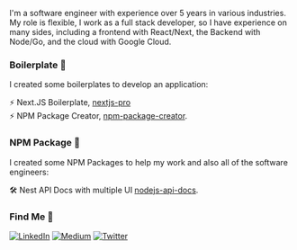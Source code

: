 I'm a software engineer with experience over 5 years in various industries. My role is flexible, I work as a full stack developer, so I have experience on many sides, including a frontend with React/Next, the Backend with Node/Go, and the cloud with Google Cloud.

### Boilerplate 🚀
I created some boilerplates to develop an application: <br />

⚡️ Next.JS Boilerplate, [nextjs-pro](https://github.com/didikmulyadi/nextjs-pro) <br />
⚡️ NPM Package Creator, [npm-package-creator](https://github.com/didikmulyadi/npm-package-creator).

### NPM Package 🚀 
I created some NPM Packages to help my work and also all of the software engineers: <br />

🛠️ Nest API Docs with multiple UI [nodejs-api-docs](https://github.com/didikmulyadi/nodejs-api-docs).


### Find Me 📖

[![LinkedIn](https://img.shields.io/badge/LinkedIn-%230077B5.svg?logo=linkedin&logoColor=white)](https://linkedin.com/in/https://www.linkedin.com/in/didikmulyadi/) [![Medium](https://img.shields.io/badge/Medium-12100E?logo=medium&logoColor=white)](https://medium.com/@https://didikmulyadi.medium.com/) [![Twitter](https://img.shields.io/badge/Twitter-%231DA1F2.svg?logo=Twitter&logoColor=white)](https://twitter.com/https://twitter.com/didikmulyadi_)

